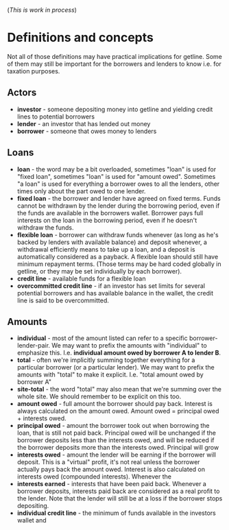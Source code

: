 (*This is work in process*)

# Definitions and concepts

Not all of those definitions may have practical implications for getline.  Some of them may still be important for the borrowers and lenders to know i.e. for taxation purposes.

## Actors
* **investor** - someone depositing money into getline and yielding credit lines to potential borrowers
* **lender** - an investor that has lended out money
* **borrower** - someone that owes money to lenders

## Loans
* **loan** - the word may be a bit overloaded, sometimes "loan" is used for "fixed loan", sometimes "loan" is used for "amount owed".  Sometimes "a loan" is used for everything a borrower owes to all the lenders, other times only about the part owed to one lender.
* **fixed loan** - the borrower and lender have agreed on fixed terms.  Funds cannot be withdrawn by the lender during the borrowing period, even if the funds are available in the borrowers wallet.  Borrower pays full interests on the loan in the borrowing period, even if he doesn't withdraw the funds.
* **flexible loan** - borrower can withdraw funds whenever (as long as he's backed by lenders with available balance) and deposit whenever, a withdrawal efficiently means to take up a loan, and a deposit is automatically considered as a payback.  A flexible loan should still have minimum repayment terms.  (Those terms may be hard coded globally in getline, or they may be set individually by each borrower).
* **credit line** - available funds for a flexible loan
* **overcommitted credit line** - if an investor has set limits for several potential borrowers and has available balance in the wallet, the credit line is said to be overcommitted.

## Amounts
* **individual** - most of the amount listed can refer to a specific borrower-lender-pair.  We may want to prefix the amounts with "individual" to emphasize this.  I.e. **individual amount owed by borrower A to lender B**.
* **total** - often we're implicitly summing together everything for a particular borrower (or a particular lender).  We may want to prefix the amounts with "total" to make it explicit.  I.e. "total amount owed by borrower A"
* **site-total** - the word "total" may also mean that we're summing over the whole site.  We should remember to be explicit on this too.
* **amount owed** - full amount the borrower should pay back.  Interest is always calculated on the amount owed.  Amount owed = principal owed + interests owed.
* **principal owed** - amount the borrower took out when borrowing the loan, that is still not paid back.  Principal owed will be unchanged if the borrower deposits less than the interests owed, and will be reduced if the borrower deposits more than the interests owed.  Principal will grow 
* **interests owed** - amount the lender will be earning if the borrower will deposit.  This is a "virtual" profit, it's not real unless the borrower actually pays back the amount owed.  Interest is also calculated on interests owed (compounded interests).  Whenever the 
* **interests earned** - interests that have been paid back.  Whenever a borrower deposits, interests paid back are considered as a real profit to the lender.  Note that the lender will still be at a loss if the borrower stops depositing.
* **individual credit line** - the minimum of funds available in the investors wallet and 



